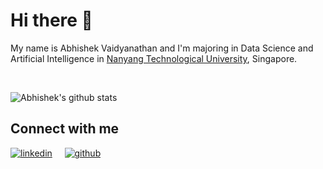 # Hi there 👋

<!--
**Abhishek03312/Abhishek03312** is a ✨ _special_ ✨ repository because its `README.md` (this file) appears on your GitHub profile.

Here are some ideas to get you started:

- 🔭 I’m currently working on ...
- 🌱 I’m currently learning ...
- 👯 I’m looking to collaborate on ...
- 🤔 I’m looking for help with ...
- 💬 Ask me about ...
- 📫 How to reach me: ...
- 😄 Pronouns: ...
- ⚡ Fun fact: ...
-->

My name is Abhishek Vaidyanathan and I'm majoring in Data Science and Artificial Intelligence in [Nanyang Technological University](https://www.ntu.edu.sg/Pages/home.aspx), Singapore.

<br/>

<!-- ![Abhishek's github stats](https://github-readme-stats.vercel.app/api?username=Abhishek03312&show_icons=true&theme=radical) -->
![Abhishek's github stats](https://github-readme-stats-eight-theta.vercel.app/api?username=Abhishek03312&show_icons=true&theme=radical&include_all_commits=true&count_private=true)
<br/>

## Connect with me
[![linkedin](https://img.shields.io/badge/LinkedIn-0077B5?style=for-the-badge&logo=linkedin&logoColor=white)](https://www.linkedin.com/in/abhishek-vaidyanathan-3364b2196/)
&nbsp; &nbsp;
[![github](https://img.shields.io/badge/Github-12100E?style=for-the-badge&logo=Github&logoColor=white)](https://github.com/ABHISHEK03312)
